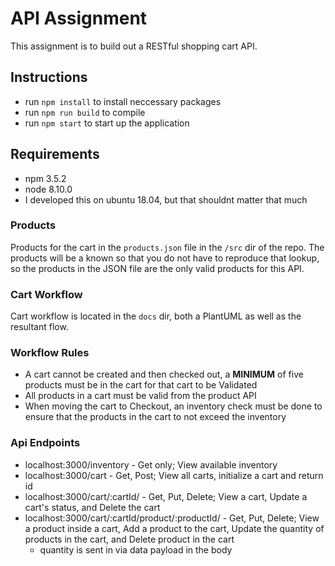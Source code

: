 # API Assignment

This assignment is to build out a RESTful shopping cart API.

## Instructions
* run `npm install` to install neccessary packages
* run `npm run build` to compile
* run `npm start` to start up the application


## Requirements
* npm 3.5.2
* node 8.10.0
* I developed this on ubuntu 18.04, but that shouldnt matter that much

### Products

Products for the cart in the `products.json` file in the `/src` dir of the repo.  The products will be a known so that you do not have to reproduce that lookup, so the products in the JSON file are the only valid products for this API.

### Cart Workflow

Cart workflow is located in the `docs` dir, both a PlantUML as well as the resultant flow.

### Workflow Rules

* A cart cannot be created and then checked out, a **MINIMUM** of five products must be in the cart for that cart to be Validated
* All products in a cart must be valid from the product API
* When moving the cart to Checkout, an inventory check must be done to ensure that the products in the cart to not exceed the inventory

### Api Endpoints
* localhost:3000/inventory - Get only; View available inventory
* localhost:3000/cart - Get, Post; View all carts, initialize a cart and return id
* localhost:3000/cart/:cartId/ - Get, Put, Delete; View a cart, Update a cart's status, and Delete the cart
* localhost:3000/cart/:cartId/product/:productId/ - Get, Put, Delete; View a product inside a cart, Add a product to the cart, Update the quantity of products in the cart, and Delete product in the cart
  * quantity is sent in via data payload in the body
